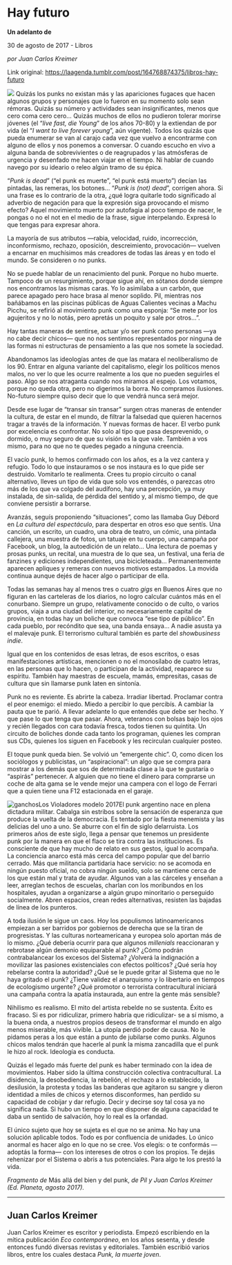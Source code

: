 # Hay futuro

**Un adelanto de**

30 de agosto de 2017 - Libros

_por Juan Carlos Kreimer_

Link original: https://laagenda.tumblr.com/post/164768874375/libros-hay-futuro

![](https://64.media.tumblr.com/8ea52d1845a78544fd6bfe54a175b7ea/tumblr_inline_pk0nucmq3d1t6q87u_500.jpg)
Quizás los punks no existan más y las apariciones fugaces que hacen algunos grupos y personajes que lo fueron en su momento solo sean rémoras. Quizás su número y actividades sean insignificantes, menos que cero coma cero cero… Quizás muchos de ellos no pudieron tolerar morirse jóvenes (el “*live fast, die Young*” de los años 70-80) y la extiendan de por vida (el “*I want to live forever young*”, aún vigente). Todos los quizás que pueda enumerar se van al carajo cada vez que vuelvo a encontrarme con alguno de ellos y nos ponemos a conversar. O cuando escucho en vivo a alguna banda de sobrevivientes o de reagrupados y las atmósferas de urgencia y desenfado me hacen viajar en el tiempo. Ni hablar de cuando navego por su ideario o releo algún tramo de su épica. 

 “*Punk is dead*” (“el punk es muerte”, “el punk está muerto”) decían las pintadas, las remeras, los botones… “*Punk is (not) dead*”, corrigen ahora. Si una frase es lo contrario de la otra, ¿qué logra quitarle todo significado al adverbio de negación para que la expresión siga provocando el mismo efecto? Aquel movimiento muerto por autofagia al poco tiempo de nacer, le pongas o no el not en el medio de la frase, sigue interpelando. Expresá lo que tengas para expresar ahora. 

La mayoría de sus atributos —rabia, velocidad, ruido, incorrección, inconformismo, rechazo, oposición, descreimiento, provocación— vuelven a encarnar en muchísimos más creadores de todas las áreas y en todo el mundo. Se consideren o no punks. 

No se puede hablar de un renacimiento del punk. Porque no hubo muerte. Tampoco de un resurgimiento, porque sigue ahí, en sótanos donde siempre nos encontramos las mismas caras. Yo lo asimilaba a un carbón, que parece apagado pero hace brasa al menor soplido. Pil, mientras nos bañábamos en las piscinas públicas de Aguas Calientes vecinas a Machu Picchu, se refirió al movimiento punk como una esponja: “Se mete por los agujeritos y no lo notás, pero apretás un poquito y sale por otros…”. 

Hay tantas maneras de sentirse, actuar y/o ser punk como personas —ya no cabe decir chicos— que no nos sentimos representados por ninguna de las formas ni estructuras de pensamiento a las que nos somete la sociedad. 

Abandonamos las ideologías antes de que las matara el neoliberalismo de los 90. Entrar en alguna variante del capitalismo, elegir los políticos menos malos, no ver lo que les ocurre realmente a los que no pueden seguirles el paso. Algo se nos atraganta cuando nos miramos al espejo. Los votamos, porque no queda otra, pero no digerimos la borra. No compramos ilusiones. No-futuro siempre quiso decir que lo que vendrá nunca será mejor. 

Desde ese lugar de “transar sin transar” surgen otras maneras de entender la cultura, de estar en el mundo, de filtrar la falsedad que quieren hacernos tragar a través de la información. Y nuevas formas de hacer. El verbo punk por excelencia es confrontar. No solo al tipo que pasa desprevenido, o dormido, o muy seguro de que su visión es la que vale. También a vos mismo, para no que no te quedes pegado a ninguna creencia. 

El vacío punk, lo hemos confirmado con los años, es a la vez cantera y refugio. Todo lo que instauramos o se nos instaura es lo que pide ser destruido. Vomitarlo te realimenta. Crees tu propio circuito o canal alternativo, lleves un tipo de vida que solo vos entendés, o parezcas otro más de los que va colgado del audífono, hay una percepción, ya muy instalada, de sin-salida, de pérdida del sentido y, al mismo tiempo, de que conviene persistir a borrarse. 

Avanzás, seguís proponiendo “situaciones”, como las llamaba Guy Débord en *La cultura del espectáculo*, para despertar en otros eso que sentís. Una canción, un escrito, un cuadro, una obra de teatro, un cómic, una pintada callejera, una muestra de fotos, un tatuaje en tu cuerpo, una campaña por Facebook, un blog, la autoedición de un relato… Una lectura de poemas y prosas punks, un recital, una muestra de lo que sea, un festival, una feria de fanzines y ediciones independientes, una bicicleteada… Permanentemente aparecen apliques y remeras con nuevos motivos estampados. La movida continua aunque dejés de hacer algo o participar de ella. 

Todas las semanas hay al menos tres o cuatro *gigs* en Buenos Aires que no figuran en las carteleras de los diarios, no logro calcular cuántos más en el conurbano. Siempre un grupo, relativamente conocido o de culto, o varios grupos, viaja a una ciudad del interior, no necesariamente capital de provincia, en todas hay un boliche que convoca “ese tipo de público”. En cada pueblo, por recóndito que sea, una banda ensaya… A nadie asusta ya el malevaje punk. El terrorismo cultural también es parte del *showbusiness indie*. 

Igual que en los contenidos de esas letras, de esos escritos, o esas manifestaciones artísticas, mencionen o no el monosílabo de cuatro letras, en las personas que lo hacen, o participan de la actividad, reaparece su espíritu. También hay maestras de escuela, mamás, empresitas, casas de cultura que sin llamarse punk laten en sintonía. 

Punk no es reviente. Es abrirte la cabeza. Irradiar libertad. Proclamar contra el peor enemigo: el miedo. Miedo a percibir lo que percibís. A cambiar la pauta que te parió. A llevar adelante lo que entendés que debe ser hecho. Y que pase lo que tenga que pasar. Ahora, veteranos con bolsas bajo los ojos y recién llegados con cara todavía fresca, todos tienen su quintita. Un circuito de boliches donde cada tanto los programan, quienes les compran sus CDs, quienes los siguen en Facebook y les recirculan cualquier posteo. 

El toque punk queda bien. Se volvió un “emergente chic”. O, como dicen los sociólogos y publicistas, un “aspiracional”: un algo que se compra para mostrar a los demás que sos de determinada clase a la que te gustaría o “aspirás” pertenecer. A alguien que no tiene el dinero para comprarse un coche de alta gama se le vende mejor una campera con el logo de Ferrari que a quien tiene una F12 estacionada en el garaje. 

![ganchos](https://64.media.tumblr.com/8ea52d1845a78544fd6bfe54a175b7ea/tumblr_inline_pk0nucmq3d1t6q87u_500.jpg)Los Violadores modelo 2017El punk argentino nace en plena dictadura militar. Cabalga sin estribos sobre la sensación de esperanza que produce la vuelta de la democracia. Es tentado por la fiesta menemista y las delicias del uno a uno. Se aburre con el fin de siglo delarruista. Los primeros años de este siglo, llega a pensar que tenemos un presidente punk por la manera en que el flaco se tira contra las instituciones. Es consciente de que hay mucho de relato en sus gestos, igual lo acompaña. La conciencia anarco está más cerca del campo popular que del barrio cerrado. Más que militancia partidaria hace servicio: no se acomoda en ningún puesto oficial, no cobra ningún sueldo, solo se mantiene cerca de los que están mal y trata de ayudar. Algunos van a las cárceles y enseñan a leer, arreglan techos de escuelas, charlan con los moribundos en los hospitales, ayudan a organizarse a algún grupo minoritario o perseguido socialmente. Abren espacios, crean redes alternativas, resisten las bajadas de línea de los punteros. 

A toda ilusión le sigue un caos. Hoy los populismos latinoamericanos empiezan a ser barridos por gobiernos de derecha que se la tiran de progresistas. Y las culturas norteamericana y europea solo aportan más de lo mismo. ¿Qué debería ocurrir para que algunos *millenials* reaccionaran y rebrotase algún demonio equiparable al punk? ¿Cómo podrán contrabalancear los excesos del Sistema? ¿Volverá la indignación a movilizar las pasiones existenciales con efectos políticos? ¿Qué sería hoy rebelarse contra la autoridad? ¿Qué se le puede gritar al Sistema que no le haya gritado el punk? ¿Tiene validez el anarquismo y lo libertario en tiempos de ecologismo urgente? ¿Qué promotor o terrorista contracultural iniciará una campaña contra la apatía instaurada, aun entre la gente más sensible? 

Nihilismo es realismo. El mito del artista rebelde no se sustenta. Éxito es fracaso. Si es por ridiculizar, primero habría que ridiculizar- se a sí mismo, a la buena onda, a nuestros propios deseos de transformar el mundo en algo menos miserable, más vivible. La utopía perdió poder de causa. No le pidamos peras a los que están a punto de jubilarse como punks. Algunos chicos malos tendrán que hacerle al punk la misma zancadilla que el punk le hizo al rock. Ideología es conducta. 

Quizás el legado más fuerte del punk es haber terminado con la idea de movimientos. Haber sido la última construcción colectiva contracultural. La disidencia, la desobediencia, la rebelión, el rechazo a lo establecido, la desilusión, la protesta y todas las banderas que agitaron su sangre y dieron identidad a miles de chicos y eternos disconformes, han perdido su capacidad de cobijar y dar refugio. Decir y decirse soy tal cosa ya no significa nada. Si hubo un tiempo en que disponer de alguna capacidad te daba un sentido de salvación, hoy lo real es la orfandad. 

El único sujeto que hoy se sujeta es el que no se anima. No hay una solución aplicable todos. Todo es por confluencia de unidades. Lo único anormal es hacer algo en lo que no se cree. Vos elegís: o te conformás —adoptás la forma— con los intereses de otros o con los propios. Te dejás rehenizar por el Sistema o abrís a tus potenciales. Para algo te los prestó la vida. 

  
*Fragmento de* Más allá del bien y del punk, *de Pil y Juan Carlos Kreimer (Ed. Planeta, agosto 2017).* 

  




---

Juan Carlos Kreimer
-------------------

 Juan Carlos Kreimer es escritor y periodista. Empezó escribiendo en la mítica publicación *Eco contemporáneo*, en los años sesenta, y desde entonces fundó diversas revistas y editoriales. También escribió varios libros, entre los cuales destaca *Punk, la muerte joven*.

